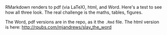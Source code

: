 RMarkdown renders to pdf (via LaTeX), html, and Word. Here's a test to see how all three look. The real challenge is the maths, tables, figures.

The Word, pdf versions are in the repo, as it the `.Rmd` file. The html version is here: http://rpubs.com/mjandrews/slay_the_word

